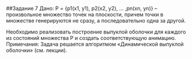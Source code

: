 ##Задание 7
Дано:
P = {p1(x1, y1), p2(x2, y2), … ,pn(xn, yn)} – произвольное множество точек на
плоскости, причем точки в множестве генерируются не сразу, а
последовательно одна за другой.

Необходимо реализовать построение выпуклой оболочки для каждого из
состояний множества P и создать соответствующую анимацию.
Примечания: Задача решается алгоритмом «Динамической выпуклой
оболочки» (см. лекции). 